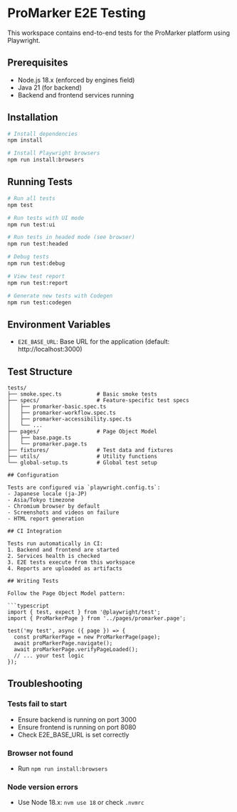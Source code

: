 # ProMarker E2E Testing

This workspace contains end-to-end tests for the ProMarker platform using Playwright.

## Prerequisites

- Node.js 18.x (enforced by engines field)
- Java 21 (for backend)
- Backend and frontend services running

## Installation

```bash
# Install dependencies
npm install

# Install Playwright browsers
npm run install:browsers
```

## Running Tests

```bash
# Run all tests
npm test

# Run tests with UI mode
npm run test:ui

# Run tests in headed mode (see browser)
npm run test:headed

# Debug tests
npm run test:debug

# View test report
npm run test:report

# Generate new tests with Codegen
npm run test:codegen
```

## Environment Variables

- `E2E_BASE_URL`: Base URL for the application (default: http://localhost:3000)

## Test Structure

```
tests/
├── smoke.spec.ts           # Basic smoke tests
├── specs/                  # Feature-specific test specs
│   ├── promarker-basic.spec.ts
│   ├── promarker-workflow.spec.ts
│   ├── promarker-accessibility.spec.ts
│   └── ...
├── pages/                  # Page Object Model
│   ├── base.page.ts
│   └── promarker.page.ts
├── fixtures/               # Test data and fixtures
├── utils/                  # Utility functions
└── global-setup.ts         # Global test setup

## Configuration

Tests are configured via `playwright.config.ts`:
- Japanese locale (ja-JP)
- Asia/Tokyo timezone
- Chromium browser by default
- Screenshots and videos on failure
- HTML report generation

## CI Integration

Tests run automatically in CI:
1. Backend and frontend are started
2. Services health is checked
3. E2E tests execute from this workspace
4. Reports are uploaded as artifacts

## Writing Tests

Follow the Page Object Model pattern:

```typescript
import { test, expect } from '@playwright/test';
import { ProMarkerPage } from '../pages/promarker.page';

test('my test', async ({ page }) => {
  const proMarkerPage = new ProMarkerPage(page);
  await proMarkerPage.navigate();
  await proMarkerPage.verifyPageLoaded();
  // ... your test logic
});
```

## Troubleshooting

### Tests fail to start
- Ensure backend is running on port 3000
- Ensure frontend is running on port 8080
- Check E2E_BASE_URL is set correctly

### Browser not found
- Run `npm run install:browsers`

### Node version errors
- Use Node 18.x: `nvm use 18` or check `.nvmrc`
